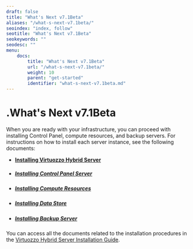 ```yaml
---
draft: false
title: "What's Next v7.1Beta"
aliases: "/what-s-next-v7.1beta/"
seoindex: "index, follow"
seotitle: "What's Next v7.1Beta"
seokeywords: ""
seodesc: ""
menu:
    docs:
        title: "What's Next v7.1Beta"
        url: "/what-s-next-v7.1beta/"
        weight: 10
        parent: "get-started"
        identifier: "what-s-next-v7.1beta.md"
---
```

# .What's Next v7.1Beta

When you are ready with your infrastructure, you can proceed with installing Control Panel, compute resources, and backup servers. For instructions on how to install each server instance, see the following documents: 

-   **[Installing Virtuozzo Hybrid Server](https://docs.onapp.com/vhsinstallationguide/latest/installing-virtuozzo-hybrid-server)**
-   ##### [Installing Control Panel Server](https://docs.onapp.com/vhsinstallationguide/latest/installing-control-panel-server)

-   ##### [Installing Compute Resources](https://docs.onapp.com/vhsinstallationguide/latest/installing-compute-resources)

-   ##### [Installing Data Store](https://docs.onapp.com/vhsinstallationguide/latest/installing-data-stores)

-   ##### [Installing Backup Server](https://docs.onapp.com/vhsinstallationguide/latest/installing-backup-server)

You can access all the documents related to the installation procedures in the [Virtuozzo Hybrid Server Installation Guide](https://docs.onapp.com/vhsinstallationguide/latest).
